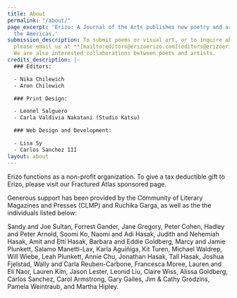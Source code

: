 ```yaml
---
title: About
permalink: "/about/"
page_excerpt: 'Erizo: A Journal of the Arts publishes new poetry and art from across
  the Americas.'
submission_description: To submit poems or visual art, or to inquire about translating,
  please email us at **[mailto:editors@erizoerizo.com](editors@erizoerizo.com)**.
  We are also interested collaborations between poets and artists.
credits_description: |-
  ### Editors:

  - Nika Chilewich
  - Aron Chilewich

  ### Print Design:

  - Leonel Salguero
  - Carla Valdivia Nakatani (Studio Katsu)

  ### Web Design and Development:

  - Lisa Sy
  - Carlos Sanchez III
layout: about
---
```


Erizo functions as a non-profit organization. To give a tax deductible gift to Erizo, please visit our Fractured Atlas sponsored page.

Generous support has been provided by the Community of Literary Magazines and Presses (CLMP) and Ruchika Garga, as well as the the individuals listed below: 

Sandy and Joe Sultan, Forrest Gander, Jane Gregory, Peter Cohen, Hadley and Peter Arnold, Soomi Ko, Naomi and Adi Hasak, Judith and Nehemiah Hasak, Amit and Etti Hasak, Barbara and Eddie Goldberg, Marcy and Jamie Plunkett, Salamo Manetti-Lax, Karla Aguiñiga, Kit Turen, Michael Waldrep, Will Wiebe, Leah Plunkett, Annie Chu, Jonathan Hasak, Tall Hasak, Joshua Fjelstad, Wally and Carla Reuben-Carbone, Francesca Moree, Lauren and Eli Naor, Lauren Kim, Jason Lester, Leonid Liu, Claire Wiss, Alissa Goldberg, Carlos Sanchez, Carol Armstrong, Gary Gailes, Jim & Cathy Grodzins, Pamela Weintraub, and Martha Hipley.

